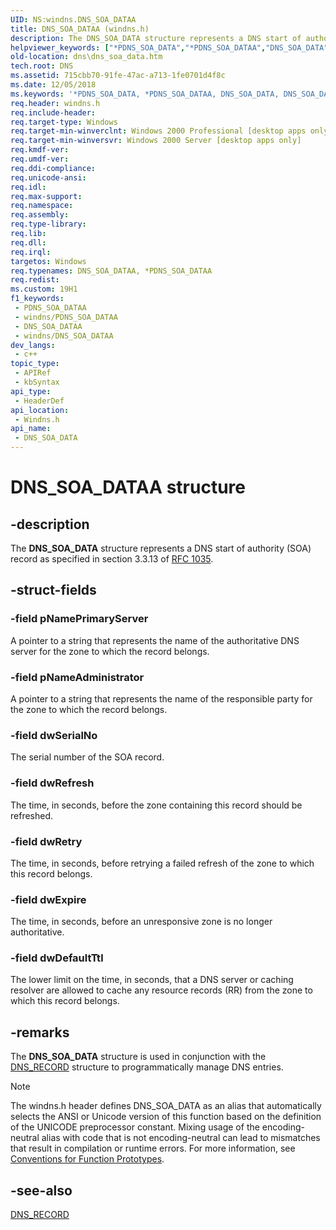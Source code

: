 ```yaml
---
UID: NS:windns.DNS_SOA_DATAA
title: DNS_SOA_DATAA (windns.h)
description: The DNS_SOA_DATA structure represents a DNS start of authority (SOA) record as specified in section 3.3.13 of RFC 1035. (ANSI)
helpviewer_keywords: ["*PDNS_SOA_DATA","*PDNS_SOA_DATAA","DNS_SOA_DATA","DNS_SOA_DATA structure [DNS]","DNS_SOA_DATAA","PDNS_SOA_DATA","PDNS_SOA_DATA structure pointer [DNS]","_dns_dns_soa_data","dns.dns_soa_data","windns/DNS_SOA_DATA","windns/PDNS_SOA_DATA"]
old-location: dns\dns_soa_data.htm
tech.root: DNS
ms.assetid: 715cbb70-91fe-47ac-a713-1fe0701d4f8c
ms.date: 12/05/2018
ms.keywords: '*PDNS_SOA_DATA, *PDNS_SOA_DATAA, DNS_SOA_DATA, DNS_SOA_DATA structure [DNS], DNS_SOA_DATAA, PDNS_SOA_DATA, PDNS_SOA_DATA structure pointer [DNS], _dns_dns_soa_data, dns.dns_soa_data, windns/DNS_SOA_DATA, windns/PDNS_SOA_DATA'
req.header: windns.h
req.include-header: 
req.target-type: Windows
req.target-min-winverclnt: Windows 2000 Professional [desktop apps only]
req.target-min-winversvr: Windows 2000 Server [desktop apps only]
req.kmdf-ver: 
req.umdf-ver: 
req.ddi-compliance: 
req.unicode-ansi: 
req.idl: 
req.max-support: 
req.namespace: 
req.assembly: 
req.type-library: 
req.lib: 
req.dll: 
req.irql: 
targetos: Windows
req.typenames: DNS_SOA_DATAA, *PDNS_SOA_DATAA
req.redist: 
ms.custom: 19H1
f1_keywords:
 - PDNS_SOA_DATAA
 - windns/PDNS_SOA_DATAA
 - DNS_SOA_DATAA
 - windns/DNS_SOA_DATAA
dev_langs:
 - c++
topic_type:
 - APIRef
 - kbSyntax
api_type:
 - HeaderDef
api_location:
 - Windns.h
api_name:
 - DNS_SOA_DATA
---
```


# DNS_SOA_DATAA structure


## -description

The 
<b>DNS_SOA_DATA</b> structure represents a DNS start of authority (SOA) record as specified in section 3.3.13 of <a href="https://www.ietf.org/rfc/rfc1035.txt">RFC 1035</a>.

## -struct-fields

### -field pNamePrimaryServer

A pointer to a string that represents the name of the authoritative DNS server for the zone to which the record belongs.

### -field pNameAdministrator

A pointer to a string that represents the name of the responsible party for the zone to which the record belongs.

### -field dwSerialNo

The serial number of the SOA record.

### -field dwRefresh

The time, in seconds, before the zone containing this record should be refreshed.

### -field dwRetry

The time, in seconds, before retrying a failed refresh of the zone to which this record belongs.

### -field dwExpire

The time, in seconds, before an unresponsive zone is no longer authoritative.

### -field dwDefaultTtl

The lower limit on the time, in seconds, that a DNS server or caching resolver are allowed to cache any resource records (RR) from the zone to which this record belongs.

## -remarks

The 
<b>DNS_SOA_DATA</b> structure is used in conjunction with the 
<a href="/windows/win32/api/windns/ns-windns-dns_recorda">DNS_RECORD</a> structure to programmatically manage DNS entries.





> [!NOTE]
> The windns.h header defines DNS_SOA_DATA as an alias that automatically selects the ANSI or Unicode version of this function based on the definition of the UNICODE preprocessor constant. Mixing usage of the encoding-neutral alias with code that is not encoding-neutral can lead to mismatches that result in compilation or runtime errors. For more information, see [Conventions for Function Prototypes](/windows/win32/intl/conventions-for-function-prototypes).

## -see-also

<a href="/windows/win32/api/windns/ns-windns-dns_recorda">DNS_RECORD</a>

